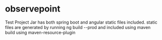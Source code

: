 # observepoint
Test Project
Jar has both spring boot and angular static files included. static files are generated by running ng build --prod and included using maven build using maven-resource-plugin
